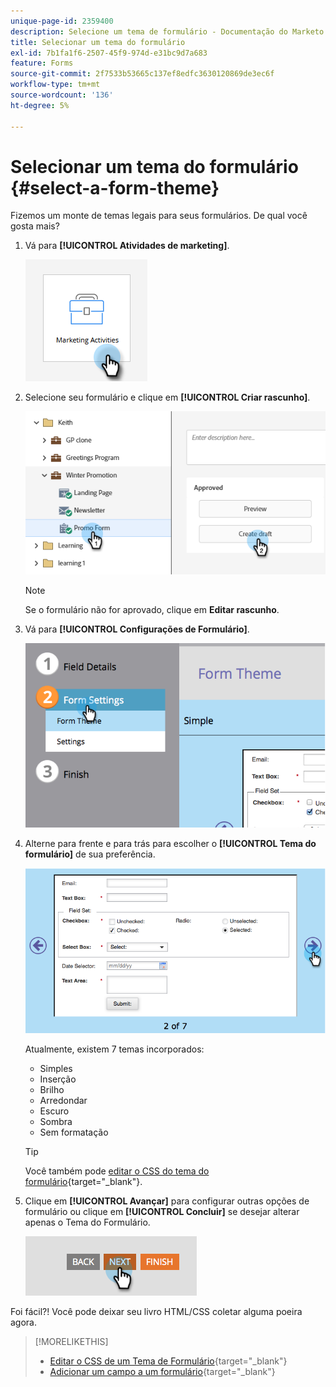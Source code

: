 ```yaml
---
unique-page-id: 2359400
description: Selecione um tema de formulário - Documentação do Marketo - Documentação do produto
title: Selecionar um tema do formulário
exl-id: 7b1fa1f6-2507-45f9-974d-e31bc9d7a683
feature: Forms
source-git-commit: 2f7533b53665c137ef8edfc3630120869de3ec6f
workflow-type: tm+mt
source-wordcount: '136'
ht-degree: 5%

---
```


# Selecionar um tema do formulário {#select-a-form-theme}

Fizemos um monte de temas legais para seus formulários. De qual você gosta mais?

1. Vá para **[!UICONTROL Atividades de marketing]**.

   ![](assets/select-a-form-theme-1.png)


1. Selecione seu formulário e clique em **[!UICONTROL Criar rascunho]**.

   ![](assets/select-a-form-theme-2.png)

   >[!NOTE]
   >
   >Se o formulário não for aprovado, clique em **Editar rascunho**.

1. Vá para **[!UICONTROL Configurações de Formulário]**.

   ![](assets/select-a-form-theme-3.png)

1. Alterne para frente e para trás para escolher o **[!UICONTROL Tema do formulário]** de sua preferência.

   ![](assets/select-a-form-theme-4.png)

   Atualmente, existem 7 temas incorporados:

   * Simples
   * Inserção
   * Brilho
   * Arredondar
   * Escuro
   * Sombra
   * Sem formatação

   >[!TIP]
   >
   >Você também pode [editar o CSS do tema do formulário](/help/marketo/product-docs/demand-generation/forms/form-design/edit-the-css-of-a-form-theme.md){target="_blank"}.

1. Clique em **[!UICONTROL Avançar]** para configurar outras opções de formulário ou clique em **[!UICONTROL Concluir]** se desejar alterar apenas o Tema do Formulário.

   ![](assets/select-a-form-theme-5.png)

Foi fácil?! Você pode deixar seu livro HTML/CSS coletar alguma poeira agora.

>[!MORELIKETHIS]
>
>* [Editar o CSS de um Tema de Formulário](/help/marketo/product-docs/demand-generation/forms/form-design/edit-the-css-of-a-form-theme.md){target="_blank"}
>* [Adicionar um campo a um formulário](/help/marketo/product-docs/demand-generation/forms/creating-a-form/add-a-field-to-a-form.md){target="_blank"}
